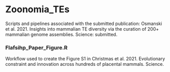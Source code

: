 # Zoonomia_TEs
Scripts and pipelines associated with the submitted publication: Osmanski et al. 2021. Insights into mammalian TE diversity via the curation of 200+ mammalian genome assemblies. Science: submitted. 



### Flafsihp_Paper_Figure.R
Workflow used to create the Figure S1 in Christmas et al. 2021. Evolutionary constraint and innovation across hundreds of placental mammals. Science. 
